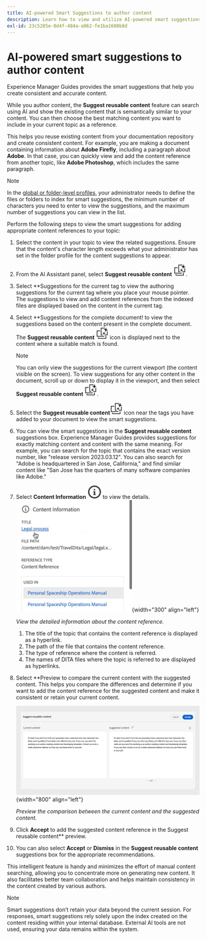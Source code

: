 ```yaml
---
title: AI-powered Smart Suggestions to author content
description: Learn how to view and utilize AI-powered smart suggestions in the Web Editor.
exl-id: 23c5285e-0d4f-484a-a062-fe1ba1608b8d
---
```

# AI-powered smart suggestions to author content

Experience Manager Guides provides the smart suggestions that help you create consistent and accurate content.  

While you author content, the **Suggest reusable content** feature can search using AI and show the existing content that is semantically similar to your content. You can then choose the best matching content you want to include in your current topic as a reference.

This helps you reuse existing content from your documentation repository and create consistent content. For example, you are making a document containing information about **Adobe Firefly**, including a paragraph about **Adobe**. In that case, you can quickly view and add the content reference from another topic, like **Adobe Photoshop**, which includes the same paragraph.
>[!NOTE]
>
> In the [global or folder-level profiles](../cs-install-guide/conf-folder-level.md#conf-ai-smart-suggestions), your administrator needs to define the files or folders to index for smart suggestions, the minimum number of characters you need to enter to view the suggestions, and the maximum number of suggestions you can view in the list.

Perform the following steps to view the smart suggestions for adding appropriate content references to your topic:


  1. Select the content in your topic to view the related suggestions. Ensure that the content's character length exceeds what your administrator has set in the folder profile for the content suggestions to appear.
  1. From the AI Assistant panel, select **Suggest reusable content** ![ai suggest reusable content icon ](./images/ai-suggest-reusable-content-icon.svg).

  1. Select **Suggestions for the current tag to view the authoring suggestions for the current tag where you place your mouse pointer.  The suggestions to view and add content references from the indexed files are displayed based on the content in the current tag.
  
    
  1. Select **Suggestions for the complete document! to view the suggestions based on the content present in the complete document.  The **Suggest reusable content** ![ai suggest reusable content icon ](./images/ai-suggest-reusable-content-icon.svg) icon is displayed next to the content where a suitable match is found. 



        >[!NOTE]
        >
        > You can only view the suggestions for the current viewport (the content visible on the screen). To view suggestions for any other content in the document, scroll up or down to display it in the viewport, and then select **Suggest reusable content** ![ai suggest reusable content icon ](./images/ai-suggest-reusable-content-icon.svg).
   
   1. Select the **Suggest reusable content**![Suggest reusable content icon](images/ai-suggest-reusable-content-icon.svg) icon near the tags you have added to your document to view the smart suggestions. 
  1. You can view the smart suggestions  in the **Suggest reusable content** suggestions box.  Experience Manager Guides provides suggestions for exactly matching content and content with the same meaning. For example, you can search for the topic that contains the exact version number, like "release version 2023.03.12". You can also search for "Adobe is headquartered in San Jose, California," and find similar content like "San Jose has the quarters of many software companies like Adobe."
  1. Select **Content Information** ![Content Information](images/smart-suggestions-content-info-icon.svg) to view the details.
        ![Content information panel](images/smart-suggestions-content-information.png){width="300" align="left"}

        *View the detailed information about the content reference.*

        1. The title of the topic that contains the content reference is displayed as a hyperlink. 
        1. The path of the file that contains the content reference.
        1. The type of reference where the content is referred.
        1. The names of DITA files where the topic is referred to are displayed as hyperlinks.
1. Select **Preview to compare the current content with the suggested content. This helps you compare the differences and determine if you want to add the content reference for the suggested content and make it consistent or retain your current content.

     ![Suggest reusable content preview](images/ai-assistant-suggest-reusable-content.png){width="800" align="left"}

    *Preview the comparison between the current content and the suggested content.*
 
1. Click **Accept** to add the suggested content reference in the Suggest reusable content** preview.
1. You can also select **Accept** or **Dismiss** in the **Suggest reusable content** suggestions box for the appropriate recommendations.

   
This intelligent feature is handy and minimizes the effort of manual content searching, allowing you to concentrate more on generating new content. It also facilitates better team collaboration and helps maintain consistency in the content created by various authors.

>[!NOTE]
>
>Smart suggestions don’t retain your data beyond the current session. For responses, smart suggestions rely solely upon the index created on the content residing within your internal database. External AI tools are not used, ensuring your data remains within the system.

